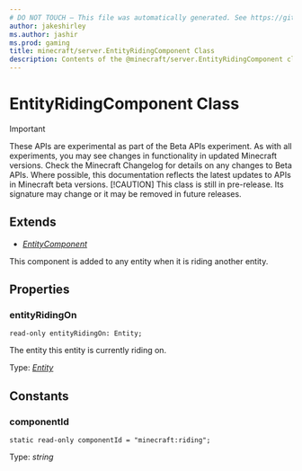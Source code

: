 ```yaml
---
# DO NOT TOUCH — This file was automatically generated. See https://github.com/mojang/minecraftapidocsgenerator to modify descriptions, examples, etc.
author: jakeshirley
ms.author: jashir
ms.prod: gaming
title: minecraft/server.EntityRidingComponent Class
description: Contents of the @minecraft/server.EntityRidingComponent class.
---
```

# EntityRidingComponent Class
>[!IMPORTANT]
>These APIs are experimental as part of the Beta APIs experiment. As with all experiments, you may see changes in functionality in updated Minecraft versions. Check the Minecraft Changelog for details on any changes to Beta APIs. Where possible, this documentation reflects the latest updates to APIs in Minecraft beta versions.
> [!CAUTION]
> This class is still in pre-release.  Its signature may change or it may be removed in future releases.

## Extends
- [*EntityComponent*](EntityComponent.md)

This component is added to any entity when it is riding another entity.

## Properties

### **entityRidingOn**
`read-only entityRidingOn: Entity;`

The entity this entity is currently riding on.

Type: [*Entity*](Entity.md)

## Constants

### **componentId**
`static read-only componentId = "minecraft:riding";`

Type: *string*

